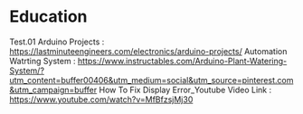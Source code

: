 # Education 
Test.01
Arduino Projects : https://lastminuteengineers.com/electronics/arduino-projects/
Automation Watrting System : https://www.instructables.com/Arduino-Plant-Watering-System/?utm_content=buffer00406&utm_medium=social&utm_source=pinterest.com&utm_campaign=buffer
How To Fix Display Error_Youtube Video Link : https://www.youtube.com/watch?v=MfBfzsjMj30
